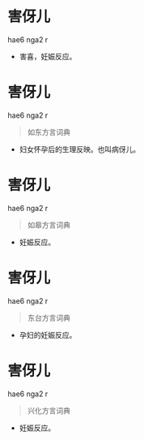 # 害伢儿
hae6 nga2 r
- 害喜，妊娠反应。

# 害伢儿
hae6 nga2 r
> 如东方言词典
- 妇女怀孕后的生理反映。也叫病伢儿。

# 害伢儿
hae6 nga2 r
> 如皋方言词典
- 妊娠反应。

# 害伢儿
hae6 nga2 r
> 东台方言词典
- 孕妇的妊娠反应。

# 害伢儿
hae6 nga2 r
> 兴化方言词典
- 妊娠反应。
